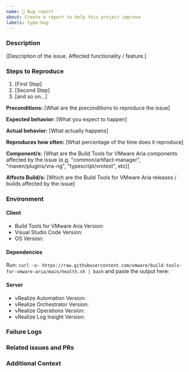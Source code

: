 ```yaml
---
name: 🐛 Bug report
about: Create a report to help this project improve
labels: type:bug
---
```


<!-- Please search existing issues to avoid creating duplicates. -->

### Description

[Description of the issue. Affected functionality / feature.]


### Steps to Reproduce

1. [First Step]
2. [Second Step]
3. [and so on...]

**Preconditions:** [What are the preconditions to reproduce the issue]

**Expected behavior:** [What you expect to happen]

**Actual behavior:** [What actually happens]

**Reproduces how often:** [What percentage of the time does it reproduce]

**Component/s:** [What are the Build Tools for VMware Aria components affected by the issue (e.g. "common/artifact-manager", "maven/plugins/vra-ng", "typescript/vrotest", etc)]

**Affects Build/s:** [Which are the Build Tools for VMware Aria releases / builds affected by the issue]

### Environment

#### Client

-   Build Tools for VMware Aria Version:
-   Visual Studio Code Version:
-   OS Version:

#### Dependencies

Run: `curl -o- https://raw.githubusercontent.com/vmware/build-tools-for-vmware-aria/main/health.sh | bash` and paste the output here:


#### Server

-   vRealize Automation Version:
-   vRealize Orchestrator Version:
-   vRealize Operations Version:
-   vRealize Log Insight Version:

### Failure Logs


### Related issues and PRs

<!-- Link any related issues and pull requests here using #number or user/repo#number -->

### Additional Context

<!-- Add any other information, configuration or screenshots that might be necessary to reproduce the issue. -->

  
 
